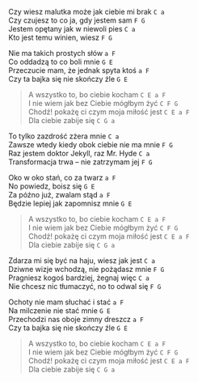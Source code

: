Czy wiesz malutka może jak ciebie mi brak		`C a`  
Czy czujesz to co ja, gdy jestem sam			`F G`  
Jestem opętany jak w niewoli pies			`C a`  
Kto jest temu winien, wiesz				`F G`  

Nie ma takich prostych słów				`a F`  
Co oddadzą to co boli mnie				`G E`  
Przeczucie mam, że jednak spyta ktoś			`a F`  
Czy ta bajka się nie skończy źle			`G E`  

>A wszystko to, bo ciebie kocham			`C E a F`  
>I nie wiem jak bez Ciebie mógłbym żyć		`C F G`  
>Chodź! pokażę ci czym moja miłość jest		`C E a F`  
>Dla ciebie zabije się					`C G a`  

To tylko zazdrość zżera mnie				`C a`  
Zawsze wtedy kiedy obok ciebie nie ma mnie		`F G`  
Raz jestem doktor Jekyll, raz Mr. Hyde			`C a`  
Transformacja trwa – nie zatrzymam jej			`F G`  

Oko w oko stań, co za twarz				`a F`  
No powiedz, boisz się					`G E`  
Za późno już, zwalam stąd				`a F`  
Będzie lepiej jak zapomnisz mnie			`G E`  

>A wszystko to, bo ciebie kocham			`C E a F`  
>I nie wiem jak bez Ciebie mógłbym żyć		`C F G`  
>Chodź! pokażę ci czym moja miłość jest		`C E a F`  
>Dla ciebie zabije się					`C G a`  

Zdarza mi się być na haju, wiesz jak jest		`C a`  
Dziwne wizje wchodzą, nie pożądasz mnie			`F G`  
Pragniesz kogoś bardziej, żegnaj więc			`C a`  
Nie chcesz nic tłumaczyć, no to odwal się		`F G`  

Ochoty nie mam słuchać i stać				`a F`  
Na milczenie nie stać mnie				`G E`  
Przechodzi nas oboje zimny dreszcz			`a F`  
Czy ta bajka się nie skończy źle			`G E`  

>A wszystko to, bo ciebie kocham			`C E a F`  
>I nie wiem jak bez Ciebie mógłbym żyć		`C F G`  
>Chodź! pokażę ci czym moja miłość jest		`C E a F`  
>Dla ciebie zabije się					`C G a`  
